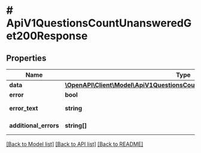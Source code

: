 # # ApiV1QuestionsCountUnansweredGet200Response

## Properties

Name | Type | Description | Notes
------------ | ------------- | ------------- | -------------
**data** | [**\OpenAPI\Client\Model\ApiV1QuestionsCountUnansweredGet200ResponseData**](ApiV1QuestionsCountUnansweredGet200ResponseData.md) |  | [optional]
**error** | **bool** | Есть ли ошибка | [optional]
**error_text** | **string** | Описание ошибки | [optional]
**additional_errors** | **string[]** | Дополнительные ошибки | [optional]

[[Back to Model list]](../../README.md#models) [[Back to API list]](../../README.md#endpoints) [[Back to README]](../../README.md)
